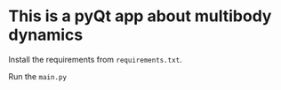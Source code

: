 # This is a pyQt app about multibody dynamics

Install the requirements from `requirements.txt`.

Run the `main.py` 
